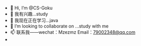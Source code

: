 - 👋 Hi, I’m @CS-Goku
- 👀 我有兴趣...study 
- 🌱 我现在正在学习...java
- 💞️ I’m looking to collaborate on ...study with me
- 📫 联系我——wechat：Mzezmz Email：79002348@qq.com
-        

<!---
CS-Goku/CS-Goku is a ✨ special ✨ repository because its `README.md` (this file) appears on your GitHub profile.
You can click the Preview link to take a look at your changes.
--->
